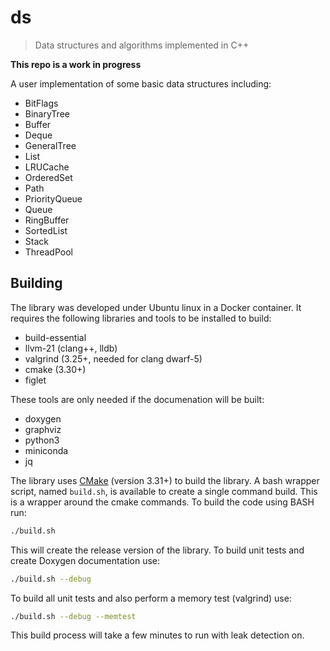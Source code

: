 # ds

> Data structures and algorithms implemented in C++

**This repo is a work in progress**

A user implementation of some basic data structures including:

- BitFlags
- BinaryTree
- Buffer
- Deque
- GeneralTree
- List
- LRUCache
- OrderedSet
- Path
- PriorityQueue
- Queue
- RingBuffer
- SortedList
- Stack
- ThreadPool

## Building

The library was developed under Ubuntu linux in a Docker container.  It requires the following libraries and tools to be installed to build:

- build-essential
- llvm-21 (clang++, lldb)
- valgrind (3.25+, needed for clang dwarf-5)
- cmake (3.30+)
- figlet

These tools are only needed if the documenation will be built:

- doxygen
- graphviz
- python3
- miniconda
- jq

The library uses [CMake](https://cmake.org/) (version 3.31+) to build the library.  A bash wrapper script, named `build.sh`, is available to create a single command build.  This is a wrapper around the cmake commands.  To build the code using BASH run:

```bash
./build.sh
```

This will create the release version of the library.  To build unit tests and create Doxygen documentation use:

```bash
./build.sh --debug
```

To build all unit tests and also perform a memory test (valgrind) use:

```bash
./build.sh --debug --memtest
```

This build process will take a few minutes to run with leak detection on.
